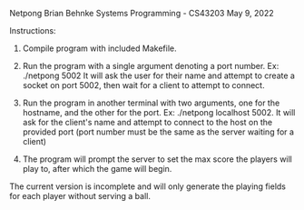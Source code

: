 Netpong
Brian Behnke
Systems Programming - CS43203
May 9, 2022

Instructions:
1. Compile program with included Makefile.
   
2. Run the program with a single argument denoting a port number.
Ex: ./netpong 5002 It will ask the user for their name and attempt to create a socket on port 5002, then wait for a client to attempt to connect.

3. Run the program in another terminal with two arguments, one for the hostname, and the other for the port.
Ex: ./netpong localhost 5002.
It will ask for the client's name and attempt to connect to the host on the provided port (port number must be the same as the server waiting for a client)

4. The program will prompt the server to set the max score the players will play to, after which the game will begin.

The current version is incomplete and will only generate the playing fields for each player without serving a ball. 